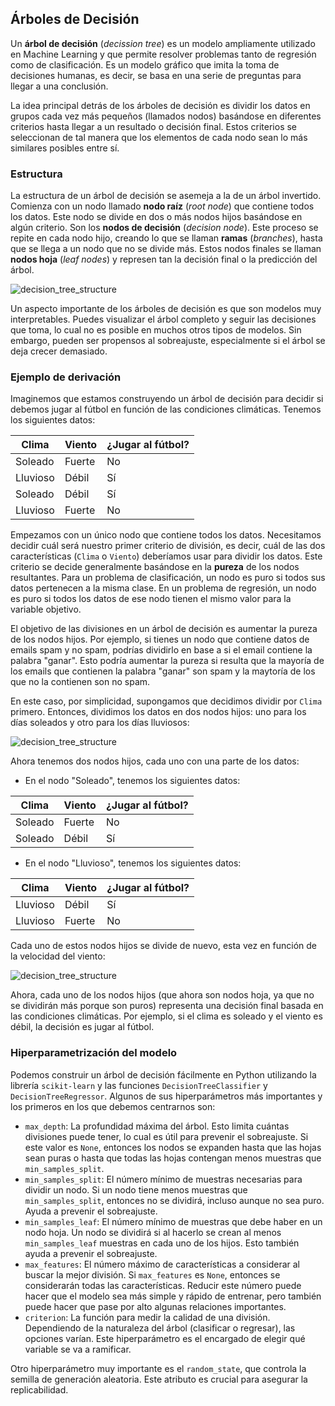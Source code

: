 ## Árboles de Decisión

Un **árbol de decisión** (*decission tree*) es un modelo ampliamente utilizado en Machine Learning y que permite resolver problemas tanto de regresión como de clasificación. Es un modelo gráfico que imita la toma de decisiones humanas, es decir, se basa en una serie de preguntas para llegar a una conclusión.

La idea principal detrás de los árboles de decisión es dividir los datos en grupos cada vez más pequeños (llamados nodos) basándose en diferentes criterios hasta llegar a un resultado o decisión final. Estos criterios se seleccionan de tal manera que los elementos de cada nodo sean lo más similares posibles entre sí.

### Estructura

La estructura de un árbol de decisión se asemeja a la de un árbol invertido. Comienza con un nodo llamado **nodo raíz** (*root node*) que contiene todos los datos. Este nodo se divide en dos o más nodos hijos basándose en algún criterio. Son los **nodos de decisión** (*decision node*). Este proceso se repite en cada nodo hijo, creando lo que se llaman **ramas** (*branches*), hasta que se llega a un nodo que no se divide más. Estos nodos finales se llaman **nodos hoja** (*leaf nodes*) y represen tan la decisión final o la predicción del árbol.

![decision_tree_structure](https://github.com/4GeeksAcademy/machine-learning-content/blob/master/assets/decision_tree_structure.jpg?raw=true)

Un aspecto importante de los árboles de decisión es que son modelos muy interpretables. Puedes visualizar el árbol completo y seguir las decisiones que toma, lo cual no es posible en muchos otros tipos de modelos. Sin embargo, pueden ser propensos al sobreajuste, especialmente si el árbol se deja crecer demasiado.

### Ejemplo de derivación

Imaginemos que estamos construyendo un árbol de decisión para decidir si debemos jugar al fútbol en función de las condiciones climáticas. Tenemos los siguientes datos:

| Clima | Viento | ¿Jugar al fútbol? |
|-------|--------|-------------------|
| Soleado | Fuerte | No |
| Lluvioso | Débil | Sí |
| Soleado | Débil | Sí |
| Lluvioso | Fuerte | No |

Empezamos con un único nodo que contiene todos los datos. Necesitamos decidir cuál será nuestro primer criterio de división, es decir, cuál de las dos características (`Clima` o `Viento`) deberíamos usar para dividir los datos. Este criterio se decide generalmente basándose en la **pureza** de los nodos resultantes. Para un problema de clasificación, un nodo es puro si todos sus datos pertenecen a la misma clase. En un problema de regresión, un nodo es puro si todos los datos de ese nodo tienen el mismo valor para la variable objetivo.

El objetivo de las divisiones en un árbol de decisión es aumentar la pureza de los nodos hijos. Por ejemplo, si tienes un nodo que contiene datos de emails spam y no spam, podrías dividirlo en base a si el email contiene la palabra "ganar". Esto podría aumentar la pureza si resulta que la mayoría de los emails que contienen la palabra "ganar" son spam y la maytoría de los que no la contienen son no spam.

En este caso, por simplicidad, supongamos que decidimos dividir por `Clima` primero. Entonces, dividimos los datos en dos nodos hijos: uno para los días soleados y otro para los días lluviosos:

![decision_tree_structure](https://github.com/4GeeksAcademy/machine-learning-content/blob/master/assets/starting_tree.png?raw=true)

Ahora tenemos dos nodos hijos, cada uno con una parte de los datos:

- En el nodo "Soleado", tenemos los siguientes datos:

| Clima | Viento | ¿Jugar al fútbol? |
|-------|--------|-------------------|
| Soleado | Fuerte | No |
| Soleado | Débil | Sí |

- En el nodo "Lluvioso", tenemos los siguientes datos:

| Clima | Viento | ¿Jugar al fútbol? |
|-------|--------|-------------------|
| Lluvioso | Débil | Sí |
| Lluvioso | Fuerte | No |

Cada uno de estos nodos hijos se divide de nuevo, esta vez en función de la velocidad del viento:

![decision_tree_structure](https://github.com/4GeeksAcademy/machine-learning-content/blob/master/assets/derivated_tree.png?raw=true)

Ahora, cada uno de los nodos hijos (que ahora son nodos hoja, ya que no se dividirán más porque son puros) representa una decisión final basada en las condiciones climáticas. Por ejemplo, si el clima es soleado y el viento es débil, la decisión es jugar al fútbol.

### Hiperparametrización del modelo

Podemos construir un árbol de decisión fácilmente en Python utilizando la librería `scikit-learn` y las funciones `DecisionTreeClassifier` y `DecisionTreeRegressor`. Algunos de sus hiperparámetros más importantes y los primeros en los que debemos centrarnos son:

- `max_depth`: La profundidad máxima del árbol. Esto limita cuántas divisiones puede tener, lo cual es útil para prevenir el sobreajuste. Si este valor es `None`, entonces los nodos se expanden hasta que las hojas sean puras o hasta que todas las hojas contengan menos muestras que `min_samples_split`.
- `min_samples_split`: El número mínimo de muestras necesarias para dividir un nodo. Si un nodo tiene menos muestras que `min_samples_split`, entonces no se dividirá, incluso aunque no sea puro. Ayuda a prevenir el sobreajuste.
- `min_samples_leaf`: El número mínimo de muestras que debe haber en un nodo hoja. Un nodo se dividirá si al hacerlo se crean al menos `min_samples_leaf` muestras en cada uno de los hijos. Esto también ayuda a prevenir el sobreajuste.
- `max_features`: El número máximo de características a considerar al buscar la mejor división. Si `max_features` es `None`, entonces se considerarán todas las características. Reducir este número puede hacer que el modelo sea más simple y rápido de entrenar, pero también puede hacer que pase por alto algunas relaciones importantes.
- `criterion`: La función para medir la calidad de una división. Dependiendo de la naturaleza del árbol (clasificar o regresar), las opciones varían. Este hiperparámetro es el encargado de elegir qué variable se va a ramificar.

Otro hiperparámetro muy importante es el `random_state`, que controla la semilla de generación aleatoria. Este atributo es crucial para asegurar la replicabilidad.